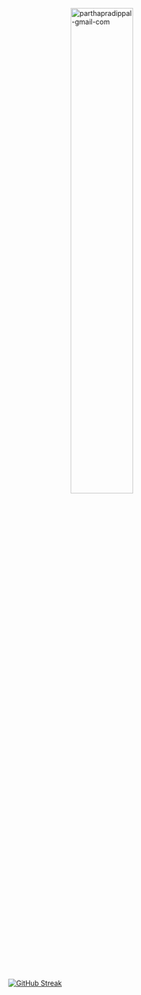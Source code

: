 <img style="width:50%;display: block;margin-left: auto;margin-right: auto"
 src="https://i.ibb.co/P14L41K/parthapradippal-gmail-com.png" alt="parthapradippal-gmail-com" border="0">
<a href="https://git.io/streak-stats"><img src="https://github-readme-streak-stats.herokuapp.com?user=Parthpal&theme=dark" alt="GitHub Streak" /></a>
